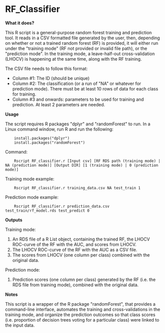 # RF_Classifier

**What it does?**

This R script is a general-purpose random forest training and prediction tool. It reads in a CSV formatted file generated by the user, then, depending on whether or not a trained random forest (RF) is provided, it will either run under the "training mode" (RF not provided or invalid file path), or the "prediction mode". In the training mode, a leave-half-out cross-validation (LHOCV) is happening at the same time, along with the RF training.

The CSV file needs to follow this format:
- Column #1: The ID (should be unique)
- Column #2: The classification (or a run of "NA" or whatever for prediction mode). There must be at least 10 rows of data for each class for training.
- Column #3 and onwards: parameters to be used for training and prediction. At least 2 parameters are needed.

**Usage**

The script requires R packages "dplyr" and "randomForest" to run. In a Linux command window, run R and run the following:

        install.packages("dplyr")
        install.packages("randomForest")

Command:

        Rscript RF_classifier.r [Input csv] [RF RDS path (training mode) | NA (prediction mode)] [Output DIR] [1 (training mode) | 0 (prediction mode)]
        
Training mode example:

        Rscript RF_classifier.r training_data.csv NA test_train 1
        
Prediction mode example:

        Rscript RF_classifier.r prediction_data.csv test_train/rf_model.rds test_predict 0

**Outputs**

Training mode:

1. An RDS file of a R List object, containing the trained RF, the LHOCV ROC-curve of the RF with the AUC, and scores from LHOCV.
2. The LHOCV ROC-curve of the RF with the AUC as a CSV file.
3. The scores from LHOCV (one column per class) combined with the original data.

Prediction mode:

1. Prediction scores (one column per class) generated by the RF (i.e. the RDS file from training mode), combined with the original data.

**Notes**

This script is a wrapper of the R package "randomForest", that provides a command-line interface, automates the training and cross-validations in the training mode, and organize the prediction outcomes so that class scores (i.e. proportion of decision trees voting for a particular class) were linked to the input data.
